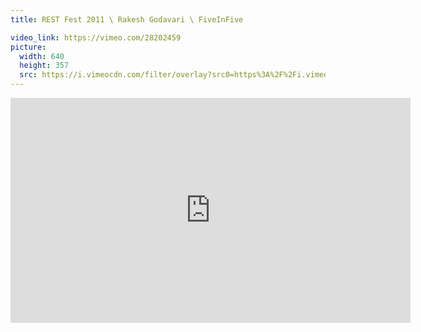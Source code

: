 ```yaml
---
title: REST Fest 2011 \ Rakesh Godavari \ FiveInFive

video_link: https://vimeo.com/28202459
picture:
  width: 640
  height: 357
  src: https://i.vimeocdn.com/filter/overlay?src0=https%3A%2F%2Fi.vimeocdn.com%2Fvideo%2F187949856_640x357.jpg&src1=http%3A%2F%2Ff.vimeocdn.com%2Fp%2Fimages%2Fcrawler_play.png
---
```

<iframe src="https://player.vimeo.com/video/28202459?title=0&byline=0&portrait=0&badge=0&autopause=0&player_id=0" width="640" height="360" frameborder="0" title="REST Fest 2011 \ Rakesh Godavari \ FiveInFive" webkitallowfullscreen mozallowfullscreen allowfullscreen></iframe>
